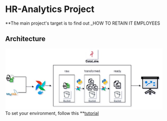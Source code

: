 # HR-Analytics Project
**The main project's target is to find out _HOW TO RETAIN IT EMPLOYEES

## Architecture
![Architecture](images/architecture.jpg)
To set your environment, follow this **[tutorial](https://quark-wineberry-cc8.notion.site/Stack-Bootcamp-de-Data-Science-ba4a89fb9940461792d3f57b63578268)

